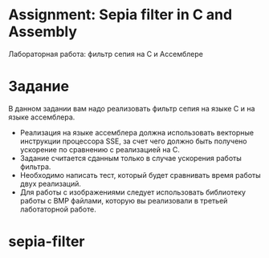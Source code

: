 # Assignment: Sepia filter in C and Assembly

Лабораторная работа: фильтр сепия на C и Ассемблере

# Задание

В данном задании вам надо реализовать фильтр сепия на языке C и на языке ассемблера. 
- Реализация на языке ассемблера должна использовать векторные инструкции процессора SSE, за счет чего должно быть получено ускорение по сравнению с реализацией на C. 
- Задание считается сданным только в случае ускорения работы фильтра.
- Необходимо написать тест, который будет сравнивать время работы двух реализаций.
- Для работы с изображениями следует использовать библиотеку работы с BMP файлами, которую вы реализовали в третьей лаботаторной работе.
# sepia-filter
